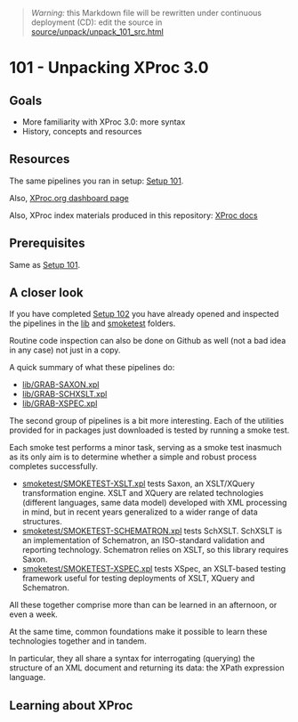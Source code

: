 
> *Warning:* this Markdown file will be rewritten under continuous deployment (CD): edit the source in [source/unpack/unpack_101_src.html](../../source/unpack/unpack_101_src.html) 

# 101 - Unpacking XProc 3.0



## Goals

* More familiarity with XProc 3.0: more syntax
* History, concepts and resources


## Resources

The same pipelines you ran in setup: [Setup 101](../setup/setup_101_src.html).

Also, [XProc.org dashboard page](https://xproc.org)

Also, XProc index materials produced in this repository: [XProc
               docs](../../../xproc-doc/readme.md)

## Prerequisites

Same as [Setup 101](setup_101_src.html).

## A closer look

If you have completed [Setup 102](../setup/setup_101_src.html) you have already opened and inspected the pipelines in the [lib]() and [smoketest]() folders.

Routine code inspection can also be done on Github as well (not a bad idea in any case) not just in a copy.

A quick summary of what these pipelines do:

* [lib/GRAB-SAXON.xpl](../../lib/GRAB-SAXON.xpl)
* [lib/GRAB-SCHXSLT.xpl](../../lib/GRAB-SCHXSLT.xpl)
* [lib/GRAB-XSPEC.xpl](../../lib/GRAB-XSPEC.xpl)


The second group of pipelines is a bit more interesting. Each of the utilities provided for in packages just downloaded is tested by running a smoke test.

Each smoke test performs a minor task, serving as a smoke test inasmuch as its only aim is to determine whether a simple and robust process completes successfully.

* [smoketest/SMOKETEST-XSLT.xpl](../../smoketest/SMOKETEST-XSLT.xpl) tests Saxon, an XSLT/XQuery transformation engine. XSLT and XQuery are related technologies (different languages, same data model) developed with XML processing in mind, but in recent years generalized to a wider range of data structures.
* [smoketest/SMOKETEST-SCHEMATRON.xpl](../../smoketest/SMOKETEST-SCHEMATRON.xpl) tests SchXSLT. SchXSLT is an implementation of Schematron, an ISO-standard validation and reporting technology. Schematron relies on XSLT, so this library requires Saxon.
* [smoketest/SMOKETEST-XSPEC.xpl](../../smoketest/SMOKETEST-XSPEC.xpl) tests XSpec, an XSLT-based testing framework useful for testing deployments of XSLT, XQuery and Schematron.


All these together comprise more than can be learned in an afternoon, or even a week.

At the same time, common foundations make it possible to learn these technologies together and in tandem.

In particular, they all share a syntax for interrogating (querying) the structure of an XML document and returning its data: the XPath expression language.

## Learning about XProc
